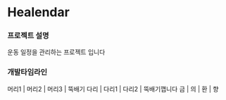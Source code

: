 # Healendar

### 프로젝트 설명
운동 일정을 관리하는 프로젝트 입니다

### 개발타임라인
머리1 | 머리2 | 머리3 | 뚝배기
다리 | 다리1 | 다리2 | 뚝배기깹니다
금 | 의 | 환 | 향